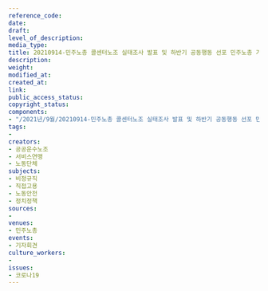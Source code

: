 ```yaml
---
reference_code: 
date: 
draft: 
level_of_description: 
media_type: 
title: 20210914-민주노총 콜센터노조 실태조사 발표 및 하반기 공동행동 선포 민주노총 기자간담회
description: 
weight: 
modified_at: 
created_at: 
link: 
public_access_status: 
copyright_status: 
components:
- "/2021년/9월/20210914-민주노총 콜센터노조 실태조사 발표 및 하반기 공동행동 선포 민주노총 기자간담회/_1D25234.jpg"
tags:
- 
creators:
- 공공운수노조
- 서비스연맹
- 노동단체
subjects:
- 비정규직
- 직접고용
- 노동안전
- 정치정책
sources:
- 
venues:
- 민주노총
events:
- 기자회견
culture_workers:
- 
issues:
- 코로나19
---
```

